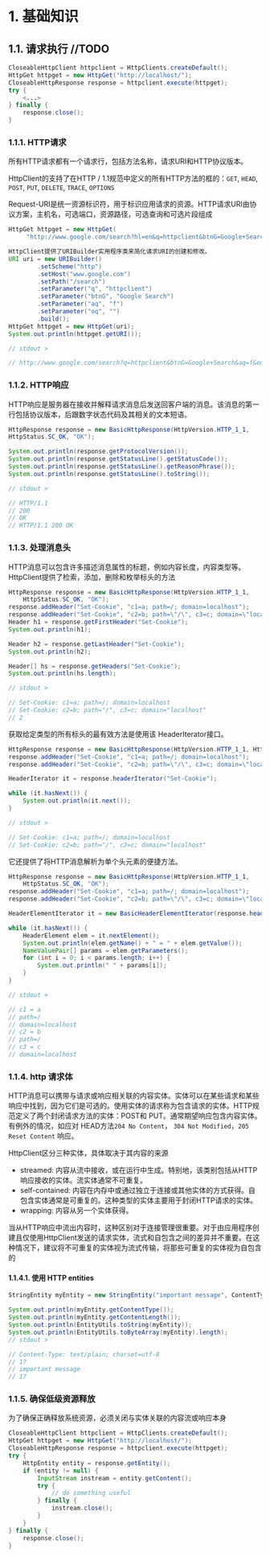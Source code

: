 # 1. 基础知识
## 1.1. 请求执行 //TODO
```java
CloseableHttpClient httpclient = HttpClients.createDefault();
HttpGet httpget = new HttpGet("http://localhost/");
CloseableHttpResponse response = httpclient.execute(httpget);
try {
    <...>
} finally {
    response.close();
}
```
### 1.1.1. HTTP请求
所有HTTP请求都有一个请求行，包括方法名称，请求URI和HTTP协议版本。

HttpClient的支持了在HTTP / 1.1规范中定义的所有HTTP方法的框的：``GET``, ``HEAD``, ``POST``, ``PUT``, ``DELETE``, ``TRACE``, ``OPTIONS``

Request-URI是统一资源标识符，用于标识应用请求的资源。HTTP请求URI由协议方案，主机名，可选端口，资源路径，可选查询和可选片段组成
```java
HttpGet httpget = new HttpGet(
     "http://www.google.com/search?hl=en&q=httpclient&btnG=Google+Search&aq=f&oq=");
```

```java
HttpClient提供了URIBuilder实用程序类来简化请求URI的创建和修改。
URI uri = new URIBuilder()
        .setScheme("http")
        .setHost("www.google.com")
        .setPath("/search")
        .setParameter("q", "httpclient")
        .setParameter("btnG", "Google Search")
        .setParameter("aq", "f")
        .setParameter("oq", "")
        .build();
HttpGet httpget = new HttpGet(uri);
System.out.println(httpget.getURI());

// stdout >

// http://www.google.com/search?q=httpclient&btnG=Google+Search&aq=f&oq=
```

### 1.1.2. HTTP响应
HTTP响应是服务器在接收并解释请求消息后发送回客户端的消息。该消息的第一行包括协议版本，后跟数字状态代码及其相关的文本短语。
```java
HttpResponse response = new BasicHttpResponse(HttpVersion.HTTP_1_1, 
HttpStatus.SC_OK, "OK");

System.out.println(response.getProtocolVersion());
System.out.println(response.getStatusLine().getStatusCode());
System.out.println(response.getStatusLine().getReasonPhrase());
System.out.println(response.getStatusLine().toString());

// stdout >

// HTTP/1.1
// 200
// OK
// HTTP/1.1 200 OK
```

### 1.1.3. 处理消息头
HTTP消息可以包含许多描述消息属性的标题，例如内容长度，内容类型等。HttpClient提供了检索，添加，删除和枚举标头的方法
```java
HttpResponse response = new BasicHttpResponse(HttpVersion.HTTP_1_1, 
    HttpStatus.SC_OK, "OK");
response.addHeader("Set-Cookie", "c1=a; path=/; domain=localhost");
response.addHeader("Set-Cookie", "c2=b; path=\"/\", c3=c; domain=\"localhost\"");
Header h1 = response.getFirstHeader("Set-Cookie");
System.out.println(h1);

Header h2 = response.getLastHeader("Set-Cookie");
System.out.println(h2);

Header[] hs = response.getHeaders("Set-Cookie");
System.out.println(hs.length);

// stdout >

// Set-Cookie: c1=a; path=/; domain=localhost
// Set-Cookie: c2=b; path="/", c3=c; domain="localhost"
// 2
```
获取给定类型的所有标头的最有效方法是使用该 HeaderIterator接口。
```java
HttpResponse response = new BasicHttpResponse(HttpVersion.HTTP_1_1, HttpStatus.SC_OK, "OK");
response.addHeader("Set-Cookie", "c1=a; path=/; domain=localhost");
response.addHeader("Set-Cookie", "c2=b; path=\"/\", c3=c; domain=\"localhost\"");

HeaderIterator it = response.headerIterator("Set-Cookie");

while (it.hasNext()) {
    System.out.println(it.next());
}

// stdout >

// Set-Cookie: c1=a; path=/; domain=localhost
// Set-Cookie: c2=b; path="/", c3=c; domain="localhost"
```
它还提供了将HTTP消息解析为单个头元素的便捷方法。

```java
HttpResponse response = new BasicHttpResponse(HttpVersion.HTTP_1_1, 
    HttpStatus.SC_OK, "OK");
response.addHeader("Set-Cookie", "c1=a; path=/; domain=localhost");
response.addHeader("Set-Cookie", "c2=b; path=\"/\", c3=c; domain=\"localhost\"");

HeaderElementIterator it = new BasicHeaderElementIterator(response.headerIterator("Set-Cookie"));

while (it.hasNext()) {
    HeaderElement elem = it.nextElement(); 
    System.out.println(elem.getName() + " = " + elem.getValue());
    NameValuePair[] params = elem.getParameters();
    for (int i = 0; i < params.length; i++) {
        System.out.println(" " + params[i]);
    }
}

// stdout >

// c1 = a
// path=/
// domain=localhost
// c2 = b
// path=/
// c3 = c
// domain=localhost
```
### 1.1.4. http 请求体
HTTP消息可以携带与请求或响应相关联的内容实体。实体可以在某些请求和某些响应中找到，因为它们是可选的。使用实体的请求称为包含请求的实体。HTTP规范定义了两个封闭请求方法的实体：POST和 PUT。通常期望响应包含内容实体。有例外的情况，如应对 HEAD方法``204 No Content``， ``304 Not Modified``，``205 Reset Content`` 响应。

HttpClient区分三种实体，具体取决于其内容的来源
- streamed:  内容从流中接收，或在运行中生成。特别地，该类别包括从HTTP响应接收的实体。流实体通常不可重复。
- self-contained:  内容在内存中或通过独立于连接或其他实体的方式获得。自包含实体通常是可重复的。这种类型的实体主要用于封闭HTTP请求的实体。
- wrapping:  内容从另一个实体获得。

当从HTTP响应中流出内容时，这种区别对于连接管理很重要。对于由应用程序创建且仅使用HttpClient发送的请求实体，流式和自包含之间的差异并不重要。在这种情况下，建议将不可重复的实体视为流式传输，将那些可重复的实体视为自包含的

#### 1.1.4.1. 使用 HTTP entities
```java
StringEntity myEntity = new StringEntity("important message", ContentType.create("text/plain", "UTF-8"));

System.out.println(myEntity.getContentType());
System.out.println(myEntity.getContentLength());
System.out.println(EntityUtils.toString(myEntity));
System.out.println(EntityUtils.toByteArray(myEntity).length);
// stdout >

// Content-Type: text/plain; charset=utf-8
// 17
// important message
// 17
```
### 1.1.5.  确保低级资源释放
为了确保正确释放系统资源，必须关闭与实体关联的内容流或响应本身
```java
CloseableHttpClient httpclient = HttpClients.createDefault();
HttpGet httpget = new HttpGet("http://localhost/");
CloseableHttpResponse response = httpclient.execute(httpget);
try {
    HttpEntity entity = response.getEntity();
    if (entity != null) {
        InputStream instream = entity.getContent();
        try {
            // do something useful
        } finally {
            instream.close();
        }
    }
} finally {
    response.close();
}
```